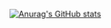 [![Anurag's GitHub stats](https://github-readme-stats.vercel.app/api?username=happyeveryone96)](https://github.com/happyeveryone96/github-readme-stats)
